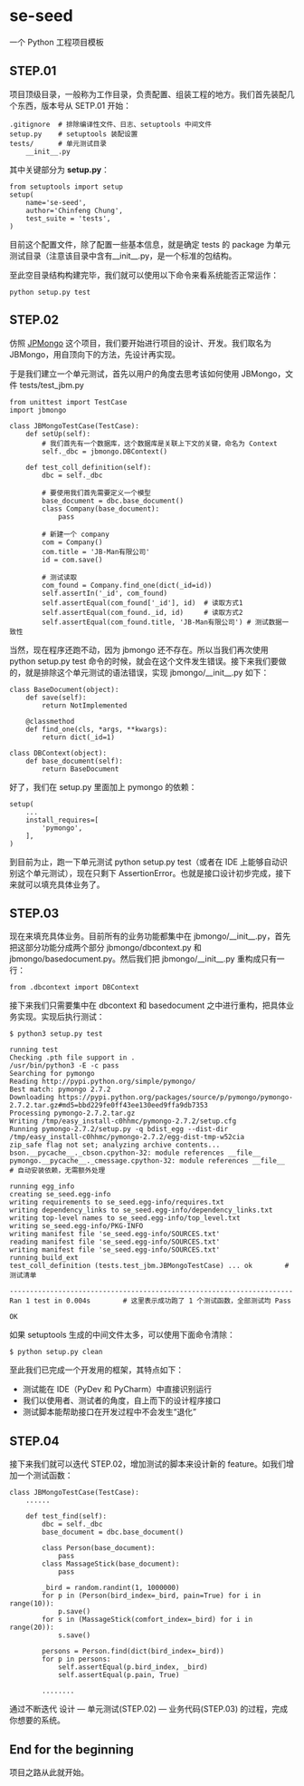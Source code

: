 se-seed
==========

一个 Python 工程项目模板
 
STEP.01
----------

项目顶级目录，一般称为工作目录，负责配置、组装工程的地方。我们首先装配几个东西，版本号从 SETP.01 开始：

    .gitignore  # 排除编译性文件、日志、setuptools 中间文件
    setup.py    # setuptools 装配设置
    tests/      # 单元测试目录
        __init__.py
    
其中关键部分为 **setup.py**：

    from setuptools import setup
    setup(
        name='se-seed',
        author='Chinfeng Chung',
        test_suite = 'tests',
    )
    
目前这个配置文件，除了配置一些基本信息，就是确定 tests 的 package 为单元测试目录（注意该目录中含有\_\_init\_\_.py，是一个标准的包结构。

至此空目录结构构建完毕，我们就可以使用以下命令来看系统能否正常运作：

    python setup.py test
    
STEP.02
----------

仿照 [JPMongo](http://git.xizhe.it/jacksonpan/jpmongo) 这个项目，我们要开始进行项目的设计、开发。我们取名为 JBMongo，用自顶向下的方法，先设计再实现。

于是我们建立一个单元测试，首先以用户的角度去思考该如何使用 JBMongo，文件 tests/test_jbm.py

    from unittest import TestCase
    import jbmongo
    
    class JBMongoTestCase(TestCase):
        def setUp(self):
            # 我们首先有一个数据库，这个数据库是关联上下文的关键，命名为 Context
            self._dbc = jbmongo.DBContext()
    
        def test_coll_definition(self):
            dbc = self._dbc
    
            # 要使用我们首先需要定义一个模型
            base_document = dbc.base_document()
            class Company(base_document):
                pass
    
            # 新建一个 company
            com = Company()
            com.title = 'JB-Man有限公司'
            id = com.save()
    
            # 测试读取
            com_found = Company.find_one(dict(_id=id))
            self.assertIn('_id', com_found)
            self.assertEqual(com_found['_id'], id)  # 读取方式1
            self.assertEqual(com_found._id, id)     # 读取方式2
            self.assertEqual(com_found.title, 'JB-Man有限公司') # 测试数据一致性

当然，现在程序还跑不动，因为 jbmongo 还不存在。所以当我们再次使用 python setup.py test 命令的时候，就会在这个文件发生错误。接下来我们要做的，就是排除这个单元测试的语法错误，实现 jbmongo/\_\_init\_\_.py 如下：

    class BaseDocument(object):
        def save(self):
            return NotImplemented
    
        @classmethod
        def find_one(cls, *args, **kwargs):
            return dict(_id=1)
    
    class DBContext(object):
        def base_document(self):
            return BaseDocument
            
好了，我们在 setup.py 里面加上 pymongo 的依赖：

    setup(
        ...
        install_requires=[
            'pymongo',
        ],
    )
    
到目前为止，跑一下单元测试 python setup.py test（或者在 IDE 上能够自动识别这个单元测试），现在只剩下 AssertionError。也就是接口设计初步完成，接下来就可以填充具体业务了。

STEP.03
---------

现在来填充具体业务。目前所有的业务功能都集中在 jbmongo/\_\_init\_\_.py，首先把这部分功能分成两个部分 jbmongo/dbcontext.py 和 jbmongo/basedocument.py。然后我们把 jbmongo/\_\_init\_\_.py 重构成只有一行：

    from .dbcontext import DBContext
    
接下来我们只需要集中在 dbcontext 和 basedocument 之中进行重构，把具体业务实现。实现后执行测试：

    $ python3 setup.py test
    
    running test
    Checking .pth file support in .
    /usr/bin/python3 -E -c pass
    Searching for pymongo
    Reading http://pypi.python.org/simple/pymongo/
    Best match: pymongo 2.7.2
    Downloading https://pypi.python.org/packages/source/p/pymongo/pymongo-2.7.2.tar.gz#md5=bbd229fe0ff43ee130eed9ffa9db7353
    Processing pymongo-2.7.2.tar.gz
    Writing /tmp/easy_install-c0hhmc/pymongo-2.7.2/setup.cfg
    Running pymongo-2.7.2/setup.py -q bdist_egg --dist-dir /tmp/easy_install-c0hhmc/pymongo-2.7.2/egg-dist-tmp-w52cia
    zip_safe flag not set; analyzing archive contents...
    bson.__pycache__._cbson.cpython-32: module references __file__
    pymongo.__pycache__._cmessage.cpython-32: module references __file__        # 自动安装依赖，无需额外处理
    
    running egg_info
    creating se_seed.egg-info
    writing requirements to se_seed.egg-info/requires.txt
    writing dependency_links to se_seed.egg-info/dependency_links.txt
    writing top-level names to se_seed.egg-info/top_level.txt
    writing se_seed.egg-info/PKG-INFO
    writing manifest file 'se_seed.egg-info/SOURCES.txt'
    reading manifest file 'se_seed.egg-info/SOURCES.txt'
    writing manifest file 'se_seed.egg-info/SOURCES.txt'
    running build_ext
    test_coll_definition (tests.test_jbm.JBMongoTestCase) ... ok        # 测试清单
    
    ----------------------------------------------------------------------
    Ran 1 test in 0.004s        # 这里表示成功跑了 1 个测试函数，全部测试均 Pass
    
    OK
    
如果 setuptools 生成的中间文件太多，可以使用下面命令清除：

    $ python setup.py clean

至此我们已完成一个开发用的框架，其特点如下：

* 测试能在 IDE（PyDev 和 PyCharm）中直接识别运行
* 我们以使用者、测试者的角度，自上而下的设计程序接口
* 测试脚本能帮助接口在开发过程中不会发生“退化”

STEP.04
---------

接下来我们就可以迭代 STEP.02，增加测试的脚本来设计新的 feature。如我们增加一个测试函数：

    class JBMongoTestCase(TestCase):
        ......
        
        def test_find(self):
            dbc = self._dbc
            base_document = dbc.base_document()
    
            class Person(base_document):
                pass
            class MassageStick(base_document):
                pass
    
            _bird = random.randint(1, 1000000)
            for p in (Person(bird_index=_bird, pain=True) for i in range(10)):
                p.save()
            for s in (MassageStick(comfort_index=_bird) for i in range(20)):
                s.save()
    
            persons = Person.find(dict(bird_index=_bird))
            for p in persons:
                self.assertEqual(p.bird_index, _bird)
                self.assertEqual(p.pain, True)
                
            ........
            
通过不断迭代 设计 — 单元测试(STEP.02) — 业务代码(STEP.03) 的过程，完成你想要的系统。 

End for the beginning
----------

项目之路从此就开始。